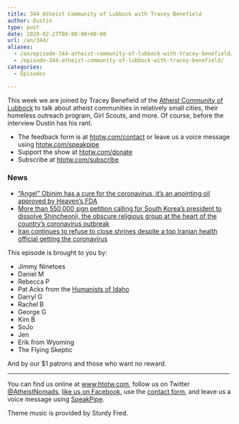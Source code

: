 ```yaml
---
title: 344 Atheist Community of Lubbock with Tracey Benefield
author: Dustin
type: post
date: 2020-02-27T08:00:00+00:00
url: /an/344/
aliases:
  - /an/episode-344-atheist-community-of-lubbock-with-tracey-benefield/
  - /episode-344-atheist-community-of-lubbock-with-tracey-benefield/
categories:
  - Episodes

---
```

<div id="buzzsprout-player-10552765"></div><script src="https://www.buzzsprout.com/1983601/10552765-344-atheist-community-of-lubbock-with-tracey-benefield.js?container_id=buzzsprout-player-10552765&player=small" type="text/javascript" charset="utf-8"></script>

This week we are joined by Tracey Benefield of the [Atheist Community of Lubbock][1] to talk about atheist communities in relatively small cities, their homeless outreach program, Girl Scouts, and more. Of course, before the interview Dustin has his rant.

<!--more-->

 * The feedback form is at [htotw.com/contact](https://htotw.com/contact) or leave us a voice message using <a href="https://htotw.com/speakpipe" target="_blank" rel="noopener noreferrer">htotw.com/speakpipe</a>
 * Support the show at <a href="https://htotw.com/donate" target="_blank" rel="noopener noreferrer">htotw.com/donate</a>
 * Subscribe at <a href="https://htotw.com/subscribe" target="_blank" rel="noopener noreferrer">htotw.com/subscribe</a>

### News

  * [“Angel” Obinim has a cure for the coronavirus, it’s an anointing oil approved by Heaven’s FDA][2]
  * [More than 550,000 sign petition calling for South Korea’s president to dissolve Shincheonji, the obscure religious group at the heart of the country’s coronavirus outbreak][3]
  * [Iran continues to refuse to close shrines despite a top Iranian health official getting the coronavirus][4]

This episode is brought to you by:

  * Jimmy Ninetoes
  * Daniel M
  * Rebecca P
  * Pat Acks from the <a href="https://www.humanistsofidaho.org" target="_blank" rel="noopener noreferrer">Humanists of Idaho</a>
  * Darryl G
  * Rachel B
  * George G
  * Kim B
  * SoJo
  * Jen
  * Erik from Wyoming
  * The Flying Skeptic

And by our $1 patrons and those who want no reward.

<hr width="500" />

You can find us online at <a href="https://www.htotw.com/" target="_blank" rel="noopener noreferrer">www.htotw.com</a>, follow us on Twitter <a href="https://htotw.com/twitter" target="_blank" rel="noopener noreferrer">@AtheistNomads</a>, <a href="https://htotw.com/facebook" target="_blank" rel="noopener noreferrer">like us on Facebook</a>, use the [contact form](https://htotw.com/contact), and leave us a voice message using <a href="https://htotw.com/speakpipe" target="_blank" rel="noopener noreferrer">SpeakPipe</a>.

Theme music is provided by Sturdy Fred.

 [1]: https://www.atheistsoflbk.com/
 [2]: https://www.ghpage.com/angel-obinim-cure-coronavirus-outdoors-anointing-oil-remedy/115290/
 [3]: http://m.koreaherald.com/view.php?ud=20200224000676
 [4]: https://www.bbc.com/news/world-middle-east-51628484